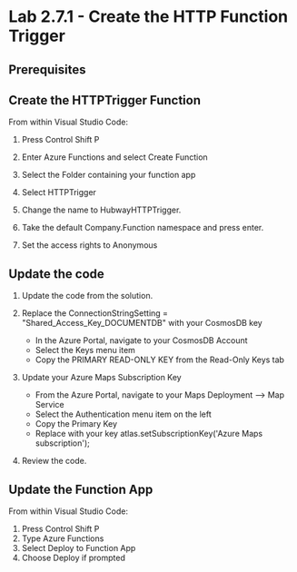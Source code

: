 # Lab 2.7.1 - Create the HTTP Function Trigger

## Prerequisites


## Create the HTTPTrigger Function

From within Visual Studio Code:

1.  Press Control Shift P

2.  Enter Azure Functions and select Create Function
3.  Select the Folder containing your function app
4.  Select HTTPTrigger
5.  Change the name to HubwayHTTPTrigger.
6.  Take the default Company.Function namespace and press enter.
7.  Set the access rights to Anonymous


## Update the code
1.  Update the code from the solution.
2.  Replace the ConnectionStringSetting = "Shared_Access_Key_DOCUMENTDB" with your CosmosDB key
    * In the Azure Portal, navigate to your CosmosDB Account
    * Select the Keys menu item
    * Copy the PRIMARY READ-ONLY KEY from the Read-Only Keys tab
3.  Update your Azure Maps Subscription Key
    * From the Azure Portal, navigate to your Maps Deployment --> Map Service
    * Select the Authentication menu item on the left
    * Copy the Primary Key
    * Replace with your key atlas.setSubscriptionKey('Azure Maps subscription');
 
4.  Review the code.

## Update the Function App

From within Visual Studio Code:

1.  Press Control Shift P
2.  Type Azure Functions
3.  Select Deploy to Function App
4.  Choose Deploy if prompted


